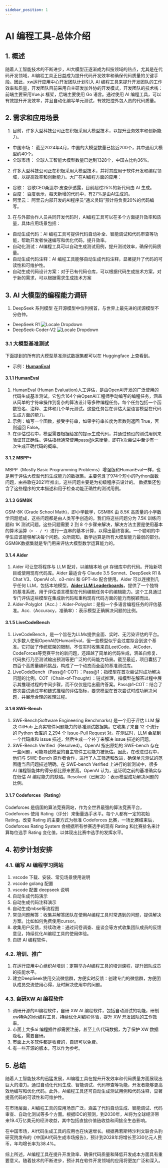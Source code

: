 ```yaml
---
sidebar_position: 1
---
```


# AI 编程工具-总体介绍

## 1. 概述
随着人工智能技术的不断进步，AI大模型正逐渐成为科技领域的热点，尤其是在代码开发领域，AI编程工具正日益成为提升代码开发效率和确保代码质量的关键手段。因此，xw运行应用中心开发团队计划引入 AI 编程工具来提升开发团队的工作效率和质量，开发团队目前采用自主研发加外协的开发模式，开发团队的技术栈：前端主要采用Vue.js 框架，后端主要使用 Go 语言。通过使用 AI 编程工具，可以有效提升开发效率，并且自动化编写单元测试，有效把控外包人员的代码质量。

## 2. 需求和应用场景

1. 目前，许多大型科技公司正在积极采用大模型技术，以提升业务效率和创新能力。
- 中国市场： 截至2024年4月，中国的大模型数量已接近200个，其中通用大模型约40个。
- 全球市场： 全球人工智能大模型数量已达到1328个，中国占比约36%。
2. 许多大型科技公司正在积极采用大模型技术，并将其应用于软件开发和编程领域，以提高效率和创新能力。大厂在AI编程方面的应用：
- 谷歌： 谷歌CEO桑达尔·皮查伊透露，目前超过25%的新代码由 AI 生成。
- 百度： 百度表示，每天新增的代码中，有27%是由AI生成的。
- 阿里云： 阿里云内部开发的AI程序员“通义灵码”预计将负责20%的代码编写。


3. 在与外部协作人员共同开发代码时，AI编程工具可以在多个方面提升效率和质量，具体应用场景包括：
- 自动生成代码：AI 编程工具可提供代码自动补全、智能调试和代码审查等功能，帮助开发者快速编写和优化代码，提升效率。 
- 自动化测试：AI编程工具可以自动生成测试用例，提升测试效率，确保代码质量。
- 自动生成代码注释：AI 编程工具能够自动生成代码注释，显著提升了代码的可读性和可维护性。
- 自动生成代码设计方案：对于已有代码仓库，可以根据代码生成技术方案，对于新的需求，可以根据需求生成技术方案
## 3. AI 大模型的编程能力调研
1. DeepSeek 系列模型 在开源模型中位列榜首，与世界上最先进的闭源模型不分伯仲。
- DeepSeek R1
![Locale Dropdown](./r1.png)
- DeepSeek-Coder-V2
![Locale Dropdown](./v2.png)
### 3.1 大模型基准测试
下面提到的所有的大模型基准测试数据集都可以在 Huggingface 上查看到。
- 示例：**[HumanEval](https://huggingface.co/datasets/openai/openai_humaneval)**
#### 3.1.1 HumanEval
1. HumanEval (Human Evaluation)人工评估，是由OpenAI开发的广泛使用的代码生成基准测试。它包含164个由OpenAI工程师手动编写的编程任务，涵盖从简单的字符串操作到复杂的算法设计等多种编程任务。每个任务包括一个函数签名、注释、主体和几个单元测试。这些任务旨在评估大型语言模型在代码生成方面的能力。
2. 示例：编写一个函数，接受字符串，如果字符串长度为素数则返回 True，否则返回 False。
3. 在评估过程中，模型需要根据给定的提示生成代码，并通过预设的测试用例来验证其正确性。评估指标通常使用pass@k来衡量，即在k次尝试中至少有一次生成正确代码的概率。 
#### 3.1.2 MBPP+
MBPP（Mostly Basic Programming Problems）增强版和HumanEval一样，也是用于评估大模型代码生成能力的数据集。主要包含了974个短小的Python函数问题，由谷歌在2021年推出，这些问题主要是为初级程序员设计的。 数据集还包含了这些程序的文本描述和用于检查功能正确性的测试用例。
#### 3.1.3 GSM8K
GSM-8K (Grade School Math)，即小学数学，GSM8K 由 8.5K 高质量的小学数学问题组成，这些问题都是由人类写手创造的。我们将这些问题分为 7.5K 训练问题和 1K 测试问题。这些问题需要 2 到 8 个步骤来解决，解决方法主要是使用基本的算术运算`（+ - / *）`进行一连串的基本计算，以得出最终答案。一个聪明的中学生应该能够解决每个问题。众所周知，数学运算是所有大模型能力最弱的部分。GSM8K数据集就是专门用来评估大模型数学运算能力的。
#### 3.1.4 Aider
1. Aider 可让您将程序与 LLM 配对，以编辑本地 git 存储库中的代码。开始新项目或使用现有代码库。Aider 最适合与 Claude 3.5 Sonnet、DeepSeek R1 & Chat V3、OpenAI o1、o3-mini 和 GPT-4o 配合使用。Aider 可以连接到几乎任何 LLM，包括本地模型。**[Aider LLM Leaderboards](https://aider.chat/docs/leaderboards/)**，提供了一个独特的基准系统，用于评估语言模型在代码编辑任务中的编辑能力。这个工具通过专门评估这些模型在集成新代码和重构现有代码方面的能力而脱颖而出。
2. Aider-Polyglot（Acc.）：Aider-Polyglot：是指一个多语言编程任务的评估基准。Acc.（Accuracy，准确率）：表示模型正确解决问题的比例。
#### 3.1.5 LiveCodeBench
1. LiveCodeBench，是一个旨在为LLMs提供全面、实时、无污染评估的平台。大多数人使用OpenAI的HumanEval，但一些模型似乎会过度拟合到这个基准。它打破了传统框架的限制，不仅实时收集来自LeetCode、AtCoder、CodeForces等竞赛平台的新问题，还超越了简单的代码生成，涵盖自修复、代码执行乃至测试输出预测等更广泛的代码能力场景。截至最近，项目囊括了四百个高质量编码挑战，构成了一个动态而全面的基准测试库。
2. LiveCodeBench（Pass@1-COT）：Pass@1：指模型在首次尝试时成功解决问题的比例。COT（Chain-of-Thought）：链式推理，指模型在解答过程中展示其推理过程的中间步骤，而不仅仅是给出最终答案。Pass@1-COT：结合了首次尝试通过率和链式推理的评估指标，要求模型在首次尝试时成功解决问题，并展示合理的推理过程。
#### 3.1.6 SWE-Bench
1. SWE-Bench(Software Engineering Benchmarks) 是一个用于评估 LLM 解决 GitHub 上真实软件问题能力的基准测试数据集。它收集了来自 12 个流行的 Python 仓库的 2,294 个 Issue-Pull Request 对。在测试时，LLM 会拿到一个代码库和 issue 描述，然后生成一个补丁来解决 issue 描述的问题。
2. SWE-Bench Verified（Resolved）。OpenAI 指出原始的 SWE-bench 存在一些问题，可能导致模型的自主软件工程能力被低估。因此，在改进过程中，他们与 SWE-Bench 原作者合作，进行了人工筛选和改进，确保单元测试的范围适当且问题描述明确。在 SWE-bench Verified 上进行的新测试中，很多 AI 编程智能体的得分都比原来要高。OpenAI 认为，这证明之前的基准确实存在低估 AI 编程能力的缺陷。Resolved（已解决）：表示模型成功解决问题的比例。
#### 3.1.7 Codeforces（Rating）
Codeforces 是俄国的算法竞赛网站，作为全世界最强的算法竞赛平台，Codeforces 使用 Rating（评分）来衡量选手水平。每个人都有一定的初始 Rating。改变 Rating 的主要方式为标准 Codeforces 比赛，一场比赛结束后，Codeforces Rating System 会根据所有参赛选手的现有 Rating 和比赛排名来计算每位选手 Rating 变化值，以体现出比赛中选手的发挥水平。


## 4. 初步计划安排
### 4.1. 编写 AI 编程学习网站
  1. vscode 下载、安装、常见场景使用说明
  2. vscode golang 配置
  3. vscode 配置 deepseek 说明
  4. 自动生成代码演示
  5. 自动生成代码注释演示
  6. 自动生成mbse等流程图
  7. 常见问题解答：收集并解答团队在使用AI编程工具时常遇到的问题，提供解决方案。比如如何免费使用cursor。
  8. 收集用户反馈，持续改进：通过问卷调查、座谈会等方式收集团队成员的反馈意见，持续优化AI编程工具的使用体验。
  9. 自研 AI 编程软件，
### 4.2. 培训、推广
  1. 在运行应用中心组织AI培训：定期举办AI编程工具的培训课程，提升团队成员的技能水平。
  2. 建立DeepSeek使用交流微信群，方便实时反馈：创建专门的微信群，方便团队成员交流使用心得，及时解决使用中的问题。
### 4.3. 自研XW AI 编程软件
  1. 调研开源的AI编程软件，自研 XW AI 编程软件，包括自动测试的功能，研制xw特色的ide编程工具，持续优化AI编程体验，提升 XW 开发团队的工作效率。
  2. 市面上大多ai 编程插件都需要注册，甚至上传代码数据，为了保护 XW 数据隐私，需要自研。
  3. 市面上大多软件都是收费的，自研可以免费。
  4. 有一些开源的版本，可以作为参考。

## 5. 总结
随着人工智能技术的迅猛发展，AI编程工具在提升开发效率和代码质量方面展现出巨大的潜力。通过自动化代码生成、智能调试、代码审查等功能，开发者能够更高效地编写和优化代码。此外，AI编程工具还可自动生成测试用例和代码注释，显著提高代码的可读性和可维护性。

在市场层面，AI编程工具的应用场景广泛，涵盖了代码自动生成、智能调试、代码审查、自动化测试等多个方面。根据IDC的预测，到2030年，AI将为全球经济带来19.4万亿美元的经济收益，其中包括直接价值链收益和间接全生态影响。 

在中国市场，AI代码生成工具的应用也在快速增长。根据弗若斯特沙利文联合头豹研究院发布的《中国AI代码生成市场报告》，预计到2028年将增长至330亿元人民币，年均增长率为38.4%。 

综上所述，AI编程工具在提升开发效率、确保代码质量和降低开发成本方面具有重要意义。随着技术的不断进步，预计其在软件开发领域的应用将更加广泛和深入。